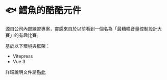 # 🐟 鱈魚的酷酷元件

源自公司內部練習專案，靈感來自於以前看到一個名為「最糟糕音量控制設計大賽」的有趣比賽。

基於以下環境與框架：

- Vitepress
- Vue 3

詳細說明文件請[點此](https://cod-chill-component.pages.dev/)
